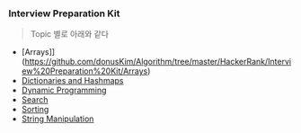 ### Interview Preparation Kit
> Topic 별로 아래와 같다       
- [Arrays]](https://github.com/donusKim/Algorithm/tree/master/HackerRank/Interview%20Preparation%20Kit/Arrays)
- [Dictionaries and Hashmaps](https://github.com/donusKim/Algorithm/tree/master/HackerRank/Interview%20Preparation%20Kit/Dictionaries%20and%20Hashmaps)
- [Dynamic Programming](https://github.com/donusKim/Algorithm/tree/master/HackerRank/Interview%20Preparation%20Kit/Dynamic%20Programming)
- [Search](https://github.com/donusKim/Algorithm/tree/master/HackerRank/Interview%20Preparation%20Kit/Search)
- [Sorting](https://github.com/donusKim/Algorithm/tree/master/HackerRank/Interview%20Preparation%20Kit/Sorting)
- [String Manipulation](https://github.com/donusKim/Algorithm/tree/master/HackerRank/Interview%20Preparation%20Kit/String%20Manipulation)  
